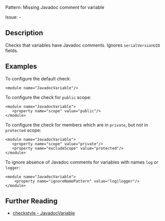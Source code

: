 Pattern: Missing Javadoc comment for variable

Issue: -

## Description

Checks that variables have Javadoc comments. Ignores `serialVersionUID` fields. 

## Examples

To configure the default check: 
    
    
    <module name="JavadocVariable"/>
            

To configure the check for `public` scope: 
    
    
    <module name="JavadocVariable">
       <property name="scope" value="public"/>
    </module>
            

To configure the check for members which are in `private`, but not in `protected` scope: 
    
    
    <module name="JavadocVariable">
       <property name="scope" value="private"/>
       <property name="excludeScope" value="protected"/>
    </module>
            

To ignore absence of Javadoc comments for variables with names `log` or `logger`: 
    
    
    <module name="JavadocVariable">
        <property name="ignoreNamePattern" value="log|logger"/>
    </module>

## Further Reading

* [checkstyle - JavadocVariable](http://checkstyle.sourceforge.net/config_javadoc.html#JavadocVariable)